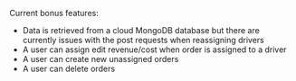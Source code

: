 Current bonus features:
- Data is retrieved from a cloud MongoDB database but there are currently issues with the post requests when reassigning drivers
- A user can assign edit revenue/cost when order is assigned to a driver
- A user can create new unassigned orders
- A user can delete orders
